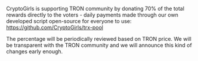 CryptoGirls is supporting TRON community by donating 70% of the total rewards directly to the voters - daily payments made through our own developed script open-source for everyone to use: https://github.com/CryptoGirls/trx-pool

The percentage will be periodically reviewed based on TRON price. We will be transparent with the TRON community and we will announce this kind of changes early enough.
